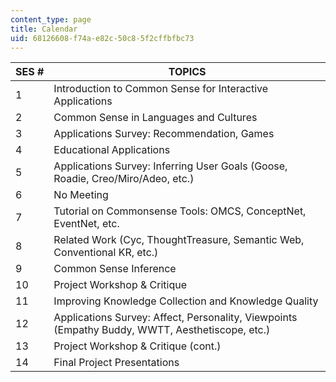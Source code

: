 ```yaml
---
content_type: page
title: Calendar
uid: 68126608-f74a-e82c-50c8-5f2cffbfbc73
---
```


| SES # | TOPICS |
| --- | --- |
| 1 | Introduction to Common Sense for Interactive Applications |
| 2 | Common Sense in Languages and Cultures |
| 3 | Applications Survey: Recommendation, Games |
| 4 | Educational Applications |
| 5 | Applications Survey: Inferring User Goals (Goose, Roadie, Creo/Miro/Adeo, etc.) |
| 6 | No Meeting |
| 7 | Tutorial on Commonsense Tools: OMCS, ConceptNet, EventNet, etc. |
| 8 | Related Work (Cyc, ThoughtTreasure, Semantic Web, Conventional KR, etc.) |
| 9 | Common Sense Inference |
| 10 | Project Workshop & Critique |
| 11 | Improving Knowledge Collection and Knowledge Quality |
| 12 | Applications Survey: Affect, Personality, Viewpoints (Empathy Buddy, WWTT, Aesthetiscope, etc.) |
| 13 | Project Workshop & Critique (cont.) |
| 14 | Final Project Presentations
